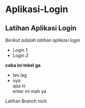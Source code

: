 Aplikasi-Login
==
Latihan Aplikasi Login
--
*Berikut adalah latihan aplikasi login*
- Login 1
- Login 2

**coba ini tebel ga**
+ tes lag
+ oya
<br> apa ni <br> enter ini mah ya

Latihan Branch nich
  

